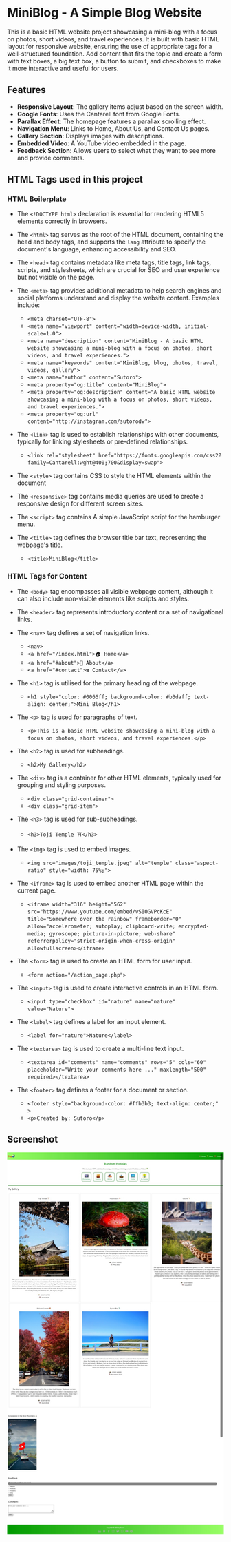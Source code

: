 # MiniBlog - A Simple Blog Website
This is a basic HTML website project showcasing a mini-blog with a focus on photos, short videos, and travel experiences. It is built with basic HTML layout for responsive website, ensuring the use of appropriate tags for a well-structured foundation. Add content that fits the topic and create a form with text boxes, a big text box, a button to submit, and checkboxes to make it more interactive and useful for users.


## Features

- **Responsive Layout**: The gallery items adjust based on the screen width.
- **Google Fonts**: Uses the Cantarell font from Google Fonts.
- **Parallax Effect**: The homepage features a parallax scrolling effect.
- **Navigation Menu**: Links to Home, About Us, and Contact Us pages.
- **Gallery Section**: Displays images with descriptions.
- **Embedded Video**: A YouTube video embedded in the page.
- **Feedback Section**: Allows users to select what they want to see more and provide comments.


## HTML Tags used in this project

### HTML Boilerplate

- The `<!DOCTYPE html>` declaration is essential for rendering HTML5 elements correctly in browsers.
  
- The `<html>` tag serves as the root of the HTML document, containing the head and body tags, and supports the `lang` attribute to specify the document's language, enhancing accessibility and SEO.

- The `<head>` tag contains metadata like meta tags, title tags, link tags, scripts, and stylesheets, which are crucial for SEO and user experience but not visible on the page.

- The `<meta>` tag provides additional metadata to help search engines and social platforms understand and display the website content. Examples include:
  - `<meta charset="UTF-8">`
  - `<meta name="viewport" content="width=device-width, initial-scale=1.0">`
  - `<meta name="description" content="MiniBlog - A basic HTML website showcasing a mini-blog with a focus on photos, short videos, and travel experiences.">`
  - `<meta name="keywords" content="MiniBlog, blog, photos, travel, videos, gallery">`
  - `<meta name="author" content="Sutoro">`
  - `<meta property="og:title" content="MiniBlog">`
  - `<meta property="og:description" content="A basic HTML website showcasing a mini-blog with a focus on photos, short videos, and travel experiences.">`
  - `<meta property="og:url" content="http://instagram.com/sutorodw">`

- The `<link>` tag is used to establish relationships with other documents, typically for linking stylesheets or pre-defined relationships.
  - `<link rel="stylesheet" href="https://fonts.googleapis.com/css2?family=Cantarell:wght@400;700&display=swap">`

- The `<style>` tag contains CSS to style the HTML elements within the document 

- The `<responsive>` tag contains media queries are used to create a responsive design for different screen sizes.

- The `<script>` tag contains A simple JavaScript script for the hamburger menu. 

- The `<title>` tag defines the browser title bar text, representing the webpage's title.
  - `<title>MiniBlog</title>`

### HTML Tags for Content

- The `<body>` tag encompasses all visible webpage content, although it can also include non-visible elements like scripts and styles.

- The `<header>` tag represents introductory content or a set of navigational links.

- The `<nav>` tag defines a set of navigation links.
  - `<nav>`
  - `<a href="/index.html">🏠 Home</a>`
  - `<a href="#about">📒 About</a>`
  - `<a href="#contact">☎️ Contact</a>`

- The `<h1>` tag is utilised for the primary heading of the webpage.
  - `<h1 style="color: #0066ff; background-color: #b3daff; text-align: center;">Mini Blog</h1>`

- The `<p>` tag is used for paragraphs of text.
  - `<p>This is a basic HTML website showcasing a mini-blog with a focus on photos, short videos, and travel experiences.</p>`

- The `<h2>` tag is used for subheadings.
  - `<h2>My Gallery</h2>`

- The `<div>` tag is a container for other HTML elements, typically used for grouping and styling purposes.
  - `<div class="grid-container">`
  - `<div class="grid-item">`

- The `<h3>` tag is used for sub-subheadings.
  - `<h3>Toji Temple ⛩️</h3>`

- The `<img>` tag is used to embed images.
  - `<img src="images/toji_temple.jpeg" alt="temple" class="aspect-ratio" style="width: 75%;">`

- The `<iframe>` tag is used to embed another HTML page within the current page.
  - `<iframe width="316" height="562" src="https://www.youtube.com/embed/vSI0GVPcKcE" title="Somewhere over the rainbow" frameborder="0" allow="accelerometer; autoplay; clipboard-write; encrypted-media; gyroscope; picture-in-picture; web-share" referrerpolicy="strict-origin-when-cross-origin" allowfullscreen></iframe>`

- The `<form>` tag is used to create an HTML form for user input.
  - `<form action="/action_page.php">`

- The `<input>` tag is used to create interactive controls in an HTML form.
  - `<input type="checkbox" id="nature" name="nature" value="Nature">`

- The `<label>` tag defines a label for an input element.
  - `<label for="nature">Nature</label>`

- The `<textarea>` tag is used to create a multi-line text input.
  - `<textarea id="comments" name="comments" rows="5" cols="60" placeholder="Write your comments here ..." maxlength="500" required></textarea>`

- The `<footer>` tag defines a footer for a document or section.
  - `<footer style="background-color: #ffb3b3; text-align: center;" >`
  - `<p>Created by: Sutoro</p>`


## Screenshot
![Screenshot of the website](images/screenshot.jpeg)